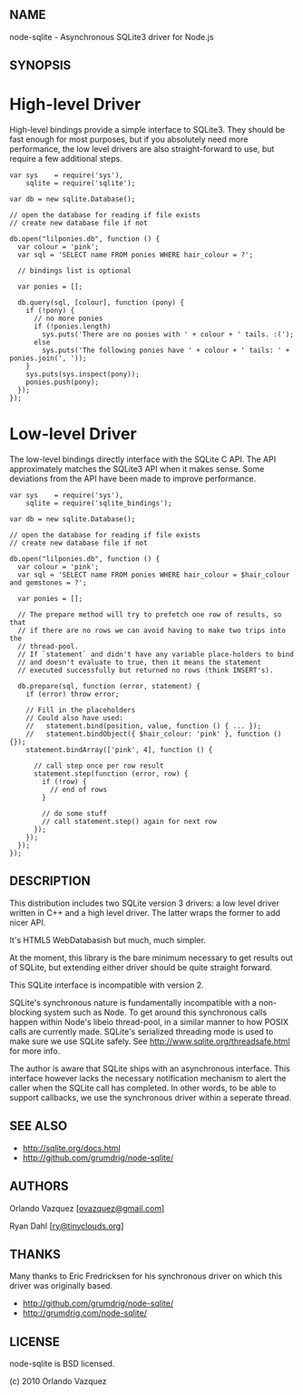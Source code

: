 NAME
----

node-sqlite - Asynchronous SQLite3 driver for Node.js

SYNOPSIS
--------

High-level Driver
=================

High-level bindings provide a simple interface to SQLite3. They should be
fast enough for most purposes, but if you absolutely need more performance,
the low level drivers are also straight-forward to use, but require a few
additional steps.

    var sys    = require('sys'),
        sqlite = require('sqlite');

    var db = new sqlite.Database();

    // open the database for reading if file exists
    // create new database file if not

    db.open("lilponies.db", function () {
      var colour = 'pink';
      var sql = 'SELECT name FROM ponies WHERE hair_colour = ?';

      // bindings list is optional

      var ponies = [];

      db.query(sql, [colour], function (pony) {
        if (!pony) {
          // no more ponies
          if (!ponies.length)
            sys.puts('There are no ponies with ' + colour + ' tails. :(');
          else
            sys.puts('The following ponies have ' + colour + ' tails: ' + ponies.join(', '));
        }
        sys.puts(sys.inspect(pony));
        ponies.push(pony);
      });
    });

Low-level Driver
================

The low-level bindings directly interface with the SQLite C API. The API
approximately matches the SQLite3 API when it makes sense. Some deviations
from the API have been made to improve performance.

    var sys    = require('sys'),
        sqlite = require('sqlite_bindings');

    var db = new sqlite.Database();

    // open the database for reading if file exists
    // create new database file if not

    db.open("lilponies.db", function () {
      var colour = 'pink';
      var sql = 'SELECT name FROM ponies WHERE hair_colour = $hair_colour and gemstones = ?';

      var ponies = [];

      // The prepare method will try to prefetch one row of results, so that
      // if there are no rows we can avoid having to make two trips into the
      // thread-pool.
      // If `statement` and didn't have any variable place-holders to bind
      // and doesn't evaluate to true, then it means the statement
      // executed successfully but returned no rows (think INSERT's).

      db.prepare(sql, function (error, statement) {
        if (error) throw error;

        // Fill in the placeholders
        // Could also have used:
        //   statement.bind(position, value, function () { ... });
        //   statement.bindObject({ $hair_colour: 'pink' }, function () {});
        statement.bindArray(['pink', 4], function () {

          // call step once per row result
          statement.step(function (error, row) {
            if (!row) {
              // end of rows
            }

            // do some stuff
            // call statement.step() again for next row
          });
        });
      });
    });


DESCRIPTION
-----------

This distribution includes two SQLite version 3 drivers: a low level driver
written in C++ and a high level driver. The latter wraps the former to add
nicer API.

It's HTML5 WebDatabasish but much, much simpler.

At the moment, this library is the bare minimum necessary to get results out
of SQLite, but extending either driver should be quite straight forward.

This SQLite interface is incompatible with version 2.

SQLite's synchronous nature is fundamentally incompatible with a non-blocking
system such as Node. To get around this synchronous calls happen within Node's
libeio thread-pool, in a similar manner to how POSIX calls are currently made.
SQLite's serialized threading mode is used to make sure we use SQLite safely.
See http://www.sqlite.org/threadsafe.html for more info.

The author is aware that SQLite ships with an asynchronous interface. This
interface however lacks the necessary notification mechanism to alert the
caller when the SQLite call has completed. In other words, to be able to
support callbacks, we use the synchronous driver within a seperate thread.

SEE ALSO
--------

* http://sqlite.org/docs.html
* http://github.com/grumdrig/node-sqlite/

AUTHORS
-------

Orlando Vazquez [ovazquez@gmail.com]

Ryan Dahl [ry@tinyclouds.org]

THANKS
------

Many thanks to Eric Fredricksen for his synchronous driver on which this
driver was originally based.

* http://github.com/grumdrig/node-sqlite/
* http://grumdrig.com/node-sqlite/

LICENSE
-------

node-sqlite is BSD licensed.

(c) 2010 Orlando Vazquez
